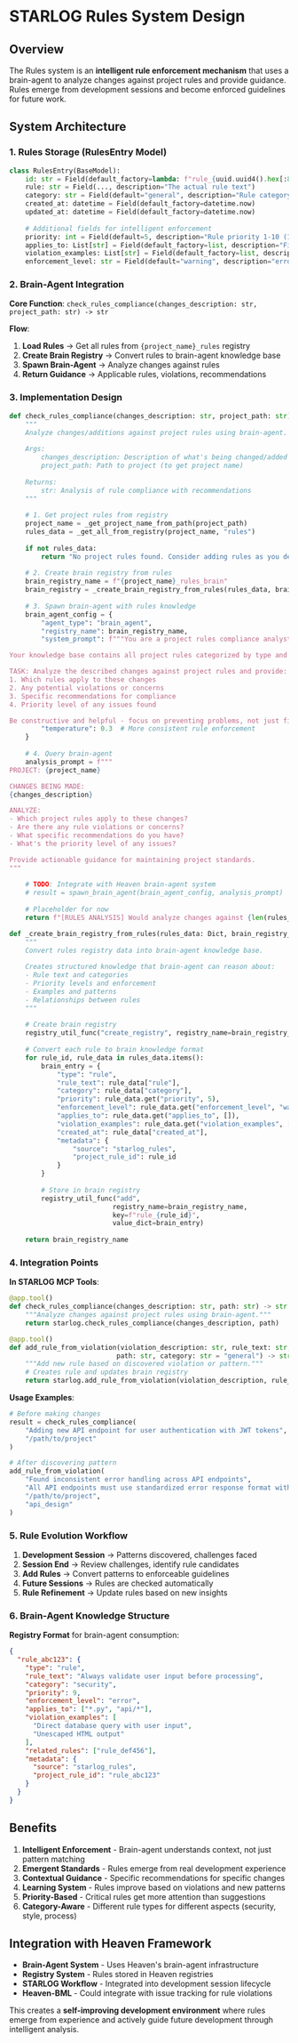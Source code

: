 # STARLOG Rules System Design

## Overview

The Rules system is an **intelligent rule enforcement mechanism** that uses a brain-agent to analyze changes against project rules and provide guidance. Rules emerge from development sessions and become enforced guidelines for future work.

## System Architecture

### 1. Rules Storage (RulesEntry Model)
```python
class RulesEntry(BaseModel):
    id: str = Field(default_factory=lambda: f"rule_{uuid.uuid4().hex[:8]}")
    rule: str = Field(..., description="The actual rule text")
    category: str = Field(default="general", description="Rule category (coding, process, etc.)")
    created_at: datetime = Field(default_factory=datetime.now)
    updated_at: datetime = Field(default_factory=datetime.now)
    
    # Additional fields for intelligent enforcement
    priority: int = Field(default=5, description="Rule priority 1-10 (10=critical)")
    applies_to: List[str] = Field(default_factory=list, description="File patterns this rule applies to")
    violation_examples: List[str] = Field(default_factory=list, description="Examples of rule violations")
    enforcement_level: str = Field(default="warning", description="error|warning|suggestion")
```

### 2. Brain-Agent Integration

**Core Function**: `check_rules_compliance(changes_description: str, project_path: str) -> str`

**Flow**:
1. **Load Rules** → Get all rules from `{project_name}_rules` registry
2. **Create Brain Registry** → Convert rules to brain-agent knowledge base
3. **Spawn Brain-Agent** → Analyze changes against rules
4. **Return Guidance** → Applicable rules, violations, recommendations

### 3. Implementation Design

```python
def check_rules_compliance(changes_description: str, project_path: str) -> str:
    """
    Analyze changes/additions against project rules using brain-agent.
    
    Args:
        changes_description: Description of what's being changed/added
        project_path: Path to project (to get project name)
    
    Returns:
        str: Analysis of rule compliance with recommendations
    """
    
    # 1. Get project rules from registry
    project_name = _get_project_name_from_path(project_path)
    rules_data = _get_all_from_registry(project_name, "rules")
    
    if not rules_data:
        return "No project rules found. Consider adding rules as you develop patterns."
    
    # 2. Create brain registry from rules
    brain_registry_name = f"{project_name}_rules_brain"
    brain_registry = _create_brain_registry_from_rules(rules_data, brain_registry_name)
    
    # 3. Spawn brain-agent with rules knowledge
    brain_agent_config = {
        "agent_type": "brain_agent",
        "registry_name": brain_registry_name,
        "system_prompt": f"""You are a project rules compliance analyst for {project_name}.

Your knowledge base contains all project rules categorized by type and priority.

TASK: Analyze the described changes against project rules and provide:
1. Which rules apply to these changes
2. Any potential violations or concerns  
3. Specific recommendations for compliance
4. Priority level of any issues found

Be constructive and helpful - focus on preventing problems, not just finding them.""",
        "temperature": 0.3  # More consistent rule enforcement
    }
    
    # 4. Query brain-agent
    analysis_prompt = f"""
PROJECT: {project_name}

CHANGES BEING MADE:
{changes_description}

ANALYZE: 
- Which project rules apply to these changes?
- Are there any rule violations or concerns?
- What specific recommendations do you have?
- What's the priority level of any issues?

Provide actionable guidance for maintaining project standards.
"""
    
    # TODO: Integrate with Heaven brain-agent system
    # result = spawn_brain_agent(brain_agent_config, analysis_prompt)
    
    # Placeholder for now
    return f"[RULES ANALYSIS] Would analyze changes against {len(rules_data)} rules using brain-agent"

def _create_brain_registry_from_rules(rules_data: Dict, brain_registry_name: str):
    """
    Convert rules registry data into brain-agent knowledge base.
    
    Creates structured knowledge that brain-agent can reason about:
    - Rule text and categories
    - Priority levels and enforcement
    - Examples and patterns
    - Relationships between rules
    """
    
    # Create brain registry
    registry_util_func("create_registry", registry_name=brain_registry_name)
    
    # Convert each rule to brain knowledge format
    for rule_id, rule_data in rules_data.items():
        brain_entry = {
            "type": "rule",
            "rule_text": rule_data["rule"],
            "category": rule_data["category"],
            "priority": rule_data.get("priority", 5),
            "enforcement_level": rule_data.get("enforcement_level", "warning"),
            "applies_to": rule_data.get("applies_to", []),
            "violation_examples": rule_data.get("violation_examples", []),
            "created_at": rule_data["created_at"],
            "metadata": {
                "source": "starlog_rules",
                "project_rule_id": rule_id
            }
        }
        
        # Store in brain registry
        registry_util_func("add", 
                          registry_name=brain_registry_name,
                          key=f"rule_{rule_id}",
                          value_dict=brain_entry)
    
    return brain_registry_name
```

### 4. Integration Points

**In STARLOG MCP Tools**:
```python
@app.tool()
def check_rules_compliance(changes_description: str, path: str) -> str:
    """Analyze changes against project rules using brain-agent."""
    return starlog.check_rules_compliance(changes_description, path)

@app.tool()  
def add_rule_from_violation(violation_description: str, rule_text: str, 
                           path: str, category: str = "general") -> str:
    """Add new rule based on discovered violation or pattern."""
    # Creates rule and updates brain registry
    return starlog.add_rule_from_violation(violation_description, rule_text, path, category)
```

**Usage Examples**:
```python
# Before making changes
result = check_rules_compliance(
    "Adding new API endpoint for user authentication with JWT tokens", 
    "/path/to/project"
)

# After discovering pattern
add_rule_from_violation(
    "Found inconsistent error handling across API endpoints",
    "All API endpoints must use standardized error response format with status codes",
    "/path/to/project",
    "api_design"
)
```

### 5. Rule Evolution Workflow

1. **Development Session** → Patterns discovered, challenges faced
2. **Session End** → Review challenges, identify rule candidates  
3. **Add Rules** → Convert patterns to enforceable guidelines
4. **Future Sessions** → Rules are checked automatically
5. **Rule Refinement** → Update rules based on new insights

### 6. Brain-Agent Knowledge Structure

**Registry Format** for brain-agent consumption:
```json
{
  "rule_abc123": {
    "type": "rule",
    "rule_text": "Always validate user input before processing",
    "category": "security", 
    "priority": 9,
    "enforcement_level": "error",
    "applies_to": ["*.py", "api/*"],
    "violation_examples": [
      "Direct database query with user input",
      "Unescaped HTML output"
    ],
    "related_rules": ["rule_def456"],
    "metadata": {
      "source": "starlog_rules",
      "project_rule_id": "rule_abc123"
    }
  }
}
```

## Benefits

1. **Intelligent Enforcement** - Brain-agent understands context, not just pattern matching
2. **Emergent Standards** - Rules emerge from real development experience
3. **Contextual Guidance** - Specific recommendations for specific changes
4. **Learning System** - Rules improve based on violations and new patterns
5. **Priority-Based** - Critical rules get more attention than suggestions
6. **Category-Aware** - Different rule types for different aspects (security, style, process)

## Integration with Heaven Framework

- **Brain-Agent System** - Uses Heaven's brain-agent infrastructure
- **Registry System** - Rules stored in Heaven registries
- **STARLOG Workflow** - Integrated into development session lifecycle
- **Heaven-BML** - Could integrate with issue tracking for rule violations

This creates a **self-improving development environment** where rules emerge from experience and actively guide future development through intelligent analysis.